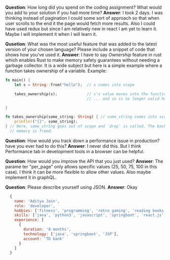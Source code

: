 **Question**: How long did you spend on the coding assignment? What would you add to your solution if you had more time?
**Answer**: I took 2 days. I was thinking instead of pagination I could some sort of approach so that when user scrolls to the end it the page would fetch more results. Also I could have used redux but since I am relatively new in react I am yet to learn it. Maybe I will implement it when I will learn it.


**Qusetion**: What was the most useful feature that was added to the latest version of your chosen language? Please include a snippet of code that shows how you've used it.
**Answer**: I have to say *Ownership* feature in rust which enables Rust to make memory safety guarantees without needing a garbage collector. It is a wide subject but here is a simple example where a function takes ownership of a variable.
Example:
```rust
fn main() {
    let s = String::from("hello");  // s comes into scope

    takes_ownership(s);             // s's value moves into the function...
                                    // ... and so is no longer valid here

}

fn takes_ownership(some_string: String) { // some_string comes into scope
    println!("{}", some_string);
} // Here, some_string goes out of scope and `drop` is called. The backing
  // memory is freed.
```

**Question**: How would you track down a performance issue in production? have you ever had to do this?
**Answer**: I never did this. But I think Performance tab in development tools in a browser can be helpful.

**Question**: How would you improve the API that you just used?
**Answer**: The parame ter "per_page" only allows specific values (25, 50, 75, 100 in this case). I think it can be more flexible to allow other values. Also maybe implement it in graphQL.

**Question**: Please describe yourself using JSON.
**Answer**: Okay
```javascript
  {
    name: 'Aditya Jain',
    role: 'developer',
    hobbies: ['fitness', 'programming', 'retro gaming', 'reading books (Philosophy mostly)']
    skills: ['java', 'python3', 'javascript', 'springboot', 'react.js', 'django web-framework'],
    experience: [
      {
        duration: '8 months',
        technology: ['java', 'springboot', 'JSP'],
        account: 'TD bank'
      }
    ]
  }
```
